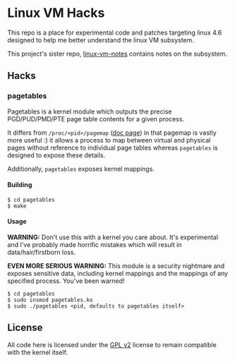 # Linux VM Hacks

This repo is a place for experimental code and patches targeting linux 4.6
designed to help me better understand the linux VM subsystem.

This project's sister repo, [linux-vm-notes][vm-notes] contains notes on the
subsystem.

## Hacks

### pagetables

Pagetables is a kernel module which outputs the precise PGD/PUD/PMD/PTE page
table contents for a given process.

It differs from `/proc/<pid>/pagemap` ([doc page][page-map]) in that pagemap is
vastly more useful :) it allows a process to map between virtual and physical
pages without reference to individual page tables whereas `pagetables` is
designed to expose these details.

Additionally, `pagetables` exposes kernel mappings.

#### Building

```
$ cd pagetables
$ make
```

#### Usage

__WARNING:__ Don't use this with a kernel you care about. It's experimental and
I've probably made horrific mistakes which will result in data/hair/firstborn
loss.

__EVEN MORE SERIOUS WARNING:__ This module is a security nightmare and exposes
sensitive data, including kernel mappings and the mappings of any specified
process. You've been warned!

```
$ cd pagetables
$ sudo insmod pagetables.ko
$ sudo ./pagetables <pid, defaults to pagetables itself>
```

## License

All code here is licensed under the [GPL v2][gpl-v2] license to remain
compatible with the kernel itself.

[vm-notes]:https://github.com/lorenzo-stoakes/linux-vm-notes
[page-map]:https://github.com/torvalds/linux/blob/v4.6/Documentation/vm/pagemap.txt
[gpl-v2]:http://www.gnu.org/licenses/old-licenses/gpl-2.0.en.html
